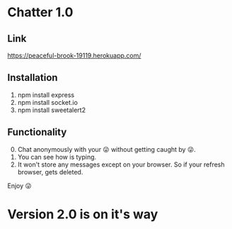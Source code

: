 # Chatter 1.0
## Link
https://peaceful-brook-19119.herokuapp.com/

## Installation
1. npm install express
2. npm install socket.io
3. npm install sweetalert2

## Functionality
0. Chat anonymously with your 😜 without getting caught by 😜.
1. You can see how is typing.
2. It won't store any messages except on your browser. So if your refresh browser, gets deleted.

Enjoy 😜

# Version 2.0 is on it's way
